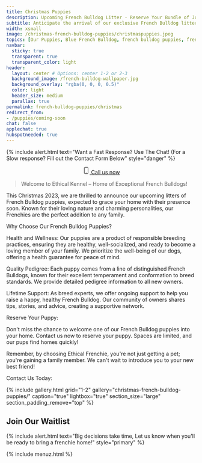 ```yaml
---
title: Christmas Puppies
description: Upcoming French Bulldog Litter - Reserve Your Bundle of Joy Today!
subtitle: Anticipate the arrival of our exclusive French Bulldog litters this Christmas 2023. Reserve your playful, affectionate puppy now and join our family of happy pet owners.
width: xsmall
image: /christmas-french-bulldog-puppies/christmaspuppies.jpeg
topics: [Our Puppies, Blue French Bulldog, french bulldog puppies, french bulldog puppies for sale.]
navbar:
  sticky: true
  transparent: true
  transparent_color: light
header:
  layout: center # Options: center 1-2 or 2-3
  background_image: /french-bulldog-wallpaper.jpg
  background_overlay: "rgba(0, 0, 0, 0.5)"
  color: light
  header_size: medium
  parallax: true
permalink: french-bulldog-puppies/christmas
redirect_from: 
- /puppies/coming-soon
chat: false
applechat: true
hubspotneeded: true
---
```

{% include alert.html text="Want a Fast Response? Use The Chat! (For a Slow response? Fill out the Contact Form Below" style="danger" %}


<div style="text-align: center;">
    <a class="uk-button uk-button-danger uk-button-xlarge my-border-rounded" href="tel:212-739-0182">
        <span data-uk-icon="phone" class="uk-icon">
            <svg width="20" height="20" viewBox="0 0 20 20" xmlns="http://www.w3.org/2000/svg" data-svg="phone">
                <path fill="none" stroke="#000" d="M15.5,17 C15.5,17.8 14.8,18.5 14,18.5 L7,18.5 C6.2,18.5 5.5,17.8 5.5,17 L5.5,3 C5.5,2.2 6.2,1.5 7,1.5 L14,1.5 C14.8,1.5 15.5,2.2 15.5,3 L15.5,17 L15.5,17 L15.5,17 Z"></path>
                <circle cx="10.5" cy="16.5" r=".8"></circle>
            </svg>
        </span>
        Call us now
    </a>
</div>


> Welcome to Ethical Kennel – Home of Exceptional French Bulldogs!

This Christmas 2023, we are thrilled to announce our upcoming litters of French Bulldog puppies, expected to grace your home with their presence soon. Known for their loving nature and charming personalities, our Frenchies are the perfect addition to any family.

Why Choose Our French Bulldog Puppies?

Health and Wellness: Our puppies are a product of responsible breeding practices, ensuring they are healthy, well-socialized, and ready to become a loving member of your family. We prioritize the well-being of our dogs, offering a health guarantee for peace of mind.

Quality Pedigree: Each puppy comes from a line of distinguished French Bulldogs, known for their excellent temperament and conformation to breed standards. We provide detailed pedigree information to all new owners.

Lifetime Support: As breed experts, we offer ongoing support to help you raise a happy, healthy French Bulldog. Our community of owners shares tips, stories, and advice, creating a supportive network.

Reserve Your Puppy:

Don't miss the chance to welcome one of our French Bulldog puppies into your home. Contact us now to reserve your puppy. Spaces are limited, and our pups find homes quickly!

Remember, by choosing Ethical Frenchie, you're not just getting a pet; you're gaining a family member. We can't wait to introduce you to your new best friend!

Contact Us Today:

{% include gallery.html 
	grid="1-2"
	gallery="christmas-french-bulldog-puppies/"
	caption="true"
	lightbox="true"
  section_size="large"
  section_padding_remove="top"
%}

## Join Our Waitlist
{% include alert.html text="Big decisions take time, Let us know when you'll be ready to bring a frenchie home!" style="primary" %}
<script charset="utf-8" type="text/javascript" src="//js.hsforms.net/forms/shell.js"></script>
<script>
  hbspt.forms.create({
	region: "na1",
	portalId: "5322352",
	formId: "e974b071-5f49-4a35-a671-ec03d8f360e4"
});
</script>

{% include menuz.html %}